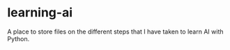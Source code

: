# learning-ai
A place to store files on the different steps that I have taken to learn AI with Python.

